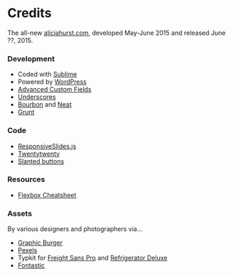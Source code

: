 # Credits
The all-new [aliciahurst.com](http://aliciahurst.com), developed May-June 2015 and released June ??, 2015. 

### Development 
* Coded with [Sublime](http://sublimetext.com)
* Powered by [WordPress](http://wordpress.org)
* [Advanced Custom Fields](http://advancedcustomfields.com)
* [Underscores](http://underscores.me)
* [Bourbon](http://bourbon.io) and [Neat](http://neat.bourbon.io)
* [Grunt](http://gruntjs.com)


### Code
* [ResponsiveSlides.js](https://github.com/viljamis/ResponsiveSlides.js)
* [Twentytwenty](https://github.com/zurb/twentytwenty) 
* [Slanted buttons](http://codepen.io/draymoore/pen/bNXMWx)

### Resources
* [Flexbox Cheatsheet](http://jonibologna.com/flexbox-cheatsheet/)

### Assets 
By various designers and photographers via...
* [Graphic Burger](http://graphicburger.com/mock-ups/)
* [Pexels](http://pexels.com)
* Typkit for [Freight Sans Pro](https://typekit.com/fonts/freight-sans-pro) and [Refrigerator Deluxe](https://typekit.com/fonts/refrigerator-deluxe)
* [Fontastic](http://fontastic.me)